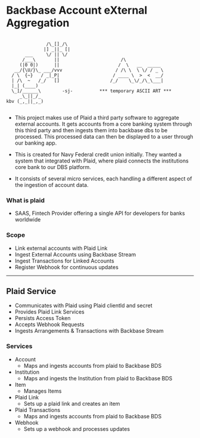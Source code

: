 # Backbase Account eXternal Aggregation

```
                               
               /\_[]_/\        
              |] _||_ [|              
       ___     \/ || \/                                    
      /___\       ||                       /\              
     (|0 0|)      ||                      /  \   __  _____ 
   __/{\U/}\_ ___/vvv                    / /\ \  \ \/ / _ \
  / \  {~}   / _|_P|                    / ____ \  >  <  __/
  | /\  ~   /_/   []                   /_/    \_\/_/\_\___|
  |_| (____)                                               
  \_]/______\        -sj-          *** temporary ASCII ART ***                        
     _\_||_/_                  
kbv (_,_||_,_)            
                             
```

- This project makes use of Plaid a third party software to aggregate external accounts. It gets accounts from a core 
banking system through this third party and then ingests them into backbase dbs to be processed. This processed data can
then be displayed to a user through our banking app. 

- This is created for Navy Federal credit union initially. They wanted a system that integrated with Plaid, where plaid 
connects the institutions core bank to our DBS platform.
  
- It consists of several micro services, each handling a different aspect of the ingestion of account data.

### What is plaid
- SAAS, Fintech Provider offering a single API for developers for banks worldwide

### Scope
- Link external accounts with Plaid Link
- Ingest External Accounts using Backbase Stream
- Ingest Transactions for Linked Accounts
- Register Webhook for continuous updates
---
## Plaid Service

- Communicates with Plaid using Plaid clientId and secret
- Provides Plaid Link Services
- Persists Access Token
- Accepts Webhook Requests
- Ingests Arrangements & Transactions with Backbase Stream

### Services
- Account
  - Maps and ingests accounts from plaid to Backbase BDS
- Institution
  - Maps and ingests the Institution from plaid to Backbase BDS
- Item
  - Manages Items 
- Plaid Link
  - Sets up a plaid link and creates an item
- Plaid Transactions
  - Maps and ingests accounts from plaid to Backbase BDS
- Webhook
  - Sets up a webhook and processes updates




